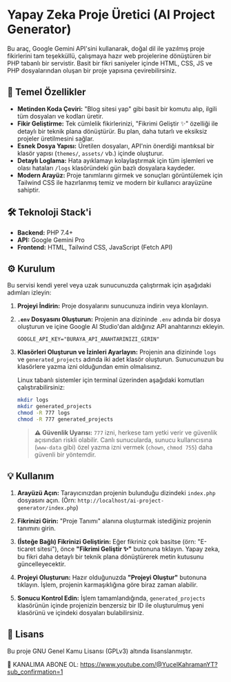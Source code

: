 # Yapay Zeka Proje Üretici (AI Project Generator)

Bu araç, Google Gemini API'sini kullanarak, doğal dil ile yazılmış proje fikirlerini tam teşekküllü, çalışmaya hazır web projelerine dönüştüren bir PHP tabanlı bir servistir. Basit bir fikri saniyeler içinde HTML, CSS, JS ve PHP dosyalarından oluşan bir proje yapısına çevirebilirsiniz.

## 🚀 Temel Özellikler

- **Metinden Koda Çeviri:** "Blog sitesi yap" gibi basit bir komutu alıp, ilgili tüm dosyaları ve kodları üretir.
- **Fikir Geliştirme:** Tek cümlelik fikirlerinizi, "Fikrimi Geliştir ✨" özelliği ile detaylı bir teknik plana dönüştürür. Bu plan, daha tutarlı ve eksiksiz projeler üretilmesini sağlar.
- **Esnek Dosya Yapısı:** Üretilen dosyaları, API'nin önerdiği mantıksal bir klasör yapısı (`themes/`, `assets/` vb.) içinde oluşturur.
- **Detaylı Loglama:** Hata ayıklamayı kolaylaştırmak için tüm işlemleri ve olası hataları `/logs` klasöründeki gün bazlı dosyalara kaydeder.
- **Modern Arayüz:** Proje tanımlarını girmek ve sonuçları görüntülemek için Tailwind CSS ile hazırlanmış temiz ve modern bir kullanıcı arayüzüne sahiptir.

## 🛠️ Teknoloji Stack'i

- **Backend:** PHP 7.4+
- **API:** Google Gemini Pro
- **Frontend:** HTML, Tailwind CSS, JavaScript (Fetch API)

## ⚙️ Kurulum

Bu servisi kendi yerel veya uzak sunucunuzda çalıştırmak için aşağıdaki adımları izleyin:

1.  **Projeyi İndirin:**
    Proje dosyalarını sunucunuza indirin veya klonlayın.

2.  **`.env` Dosyasını Oluşturun:**
    Projenin ana dizininde `.env` adında bir dosya oluşturun ve içine Google AI Studio'dan aldığınız API anahtarınızı ekleyin.

    ```dotenv
    GOOGLE_API_KEY="BURAYA_API_ANAHTARINIZI_GIRIN"
    ```

3.  **Klasörleri Oluşturun ve İzinleri Ayarlayın:**
    Projenin ana dizininde `logs` ve `generated_projects` adında iki adet klasör oluşturun. Sunucunuzun bu klasörlere yazma izni olduğundan emin olmalısınız.

    Linux tabanlı sistemler için terminal üzerinden aşağıdaki komutları çalıştırabilirsiniz:
    ```bash
    mkdir logs
    mkdir generated_projects
    chmod -R 777 logs
    chmod -R 777 generated_projects
    ```
    > **⚠️ Güvenlik Uyarısı:** `777` izni, herkese tam yetki verir ve güvenlik açısından riskli olabilir. Canlı sunucularda, sunucu kullanıcısına (`www-data` gibi) özel yazma izni vermek (`chown`, `chmod 755`) daha güvenli bir yöntemdir.

## 💡 Kullanım

1.  **Arayüzü Açın:**
    Tarayıcınızdan projenin bulunduğu dizindeki `index.php` dosyasını açın.
    (Örn: `http://localhost/ai-project-generator/index.php`)

2.  **Fikrinizi Girin:**
    "Proje Tanımı" alanına oluşturmak istediğiniz projenin tanımını girin.

3.  **(İsteğe Bağlı) Fikrinizi Geliştirin:**
    Eğer fikriniz çok basitse (örn: "E-ticaret sitesi"), önce **"Fikrimi Geliştir ✨"** butonuna tıklayın. Yapay zeka, bu fikri daha detaylı bir teknik plana dönüştürerek metin kutusunu güncelleyecektir.

4.  **Projeyi Oluşturun:**
    Hazır olduğunuzda **"Projeyi Oluştur"** butonuna tıklayın. İşlem, projenin karmaşıklığına göre biraz zaman alabilir.

5.  **Sonucu Kontrol Edin:**
    İşlem tamamlandığında, `generated_projects` klasörünün içinde projenizin benzersiz bir ID ile oluşturulmuş yeni klasörünü ve içindeki dosyaları bulabilirsiniz.

## 📜 Lisans

Bu proje GNU Genel Kamu Lisansı (GPLv3) altında lisanslanmıştır.

🔔 KANALIMA ABONE OL:
https://www.youtube.com/@YucelKahramanYT?sub_confirmation=1